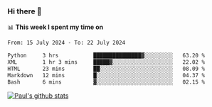 ### Hi there 👋

📊 **This week I spent my time on**
<!--START_SECTION:waka-->

```txt
From: 15 July 2024 - To: 22 July 2024

Python     3 hrs           ███████████████▓░░░░░░░░░   63.20 %
XML        1 hr 3 mins     █████▓░░░░░░░░░░░░░░░░░░░   22.02 %
HTML       23 mins         ██░░░░░░░░░░░░░░░░░░░░░░░   08.09 %
Markdown   12 mins         █░░░░░░░░░░░░░░░░░░░░░░░░   04.37 %
Bash       6 mins          ▓░░░░░░░░░░░░░░░░░░░░░░░░   02.15 %
```

<!--END_SECTION:waka-->


[![Paul's github stats](https://github-readme-stats.vercel.app/api?username=mickeyouyou&theme=dracula&show_icons=true)](https://github.com/anuraghazra/github-readme-stats)
